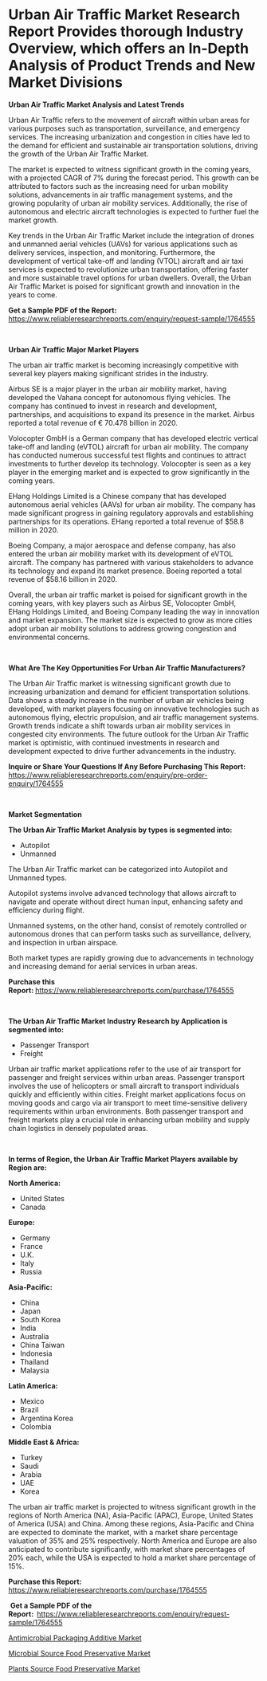 <p><h1>Urban Air Traffic Market Research Report Provides thorough Industry Overview, which offers an In-Depth Analysis of Product Trends and New Market Divisions</h1></p><p><strong>Urban Air Traffic Market Analysis and Latest Trends</strong></p>
<p><p>Urban Air Traffic refers to the movement of aircraft within urban areas for various purposes such as transportation, surveillance, and emergency services. The increasing urbanization and congestion in cities have led to the demand for efficient and sustainable air transportation solutions, driving the growth of the Urban Air Traffic Market.</p><p>The market is expected to witness significant growth in the coming years, with a projected CAGR of 7% during the forecast period. This growth can be attributed to factors such as the increasing need for urban mobility solutions, advancements in air traffic management systems, and the growing popularity of urban air mobility services. Additionally, the rise of autonomous and electric aircraft technologies is expected to further fuel the market growth.</p><p>Key trends in the Urban Air Traffic Market include the integration of drones and unmanned aerial vehicles (UAVs) for various applications such as delivery services, inspection, and monitoring. Furthermore, the development of vertical take-off and landing (VTOL) aircraft and air taxi services is expected to revolutionize urban transportation, offering faster and more sustainable travel options for urban dwellers. Overall, the Urban Air Traffic Market is poised for significant growth and innovation in the years to come.</p></p>
<p><strong>Get a Sample PDF of the Report:&nbsp;</strong> <a href="https://www.reliableresearchreports.com/enquiry/request-sample/1764555">https://www.reliableresearchreports.com/enquiry/request-sample/1764555</a></p>
<p>&nbsp;</p>
<p><strong>Urban Air Traffic Major Market Players</strong></p>
<p><p>The urban air traffic market is becoming increasingly competitive with several key players making significant strides in the industry. </p><p>Airbus SE is a major player in the urban air mobility market, having developed the Vahana concept for autonomous flying vehicles. The company has continued to invest in research and development, partnerships, and acquisitions to expand its presence in the market. Airbus reported a total revenue of € 70.478 billion in 2020.</p><p>Volocopter GmbH is a German company that has developed electric vertical take-off and landing (eVTOL) aircraft for urban air mobility. The company has conducted numerous successful test flights and continues to attract investments to further develop its technology. Volocopter is seen as a key player in the emerging market and is expected to grow significantly in the coming years.</p><p>EHang Holdings Limited is a Chinese company that has developed autonomous aerial vehicles (AAVs) for urban air mobility. The company has made significant progress in gaining regulatory approvals and establishing partnerships for its operations. EHang reported a total revenue of $58.8 million in 2020.</p><p>Boeing Company, a major aerospace and defense company, has also entered the urban air mobility market with its development of eVTOL aircraft. The company has partnered with various stakeholders to advance its technology and expand its market presence. Boeing reported a total revenue of $58.16 billion in 2020.</p><p>Overall, the urban air traffic market is poised for significant growth in the coming years, with key players such as Airbus SE, Volocopter GmbH, EHang Holdings Limited, and Boeing Company leading the way in innovation and market expansion. The market size is expected to grow as more cities adopt urban air mobility solutions to address growing congestion and environmental concerns.</p></p>
<p>&nbsp;</p>
<p><strong>What Are The Key Opportunities For Urban Air Traffic Manufacturers?</strong></p>
<p><p>The Urban Air Traffic market is witnessing significant growth due to increasing urbanization and demand for efficient transportation solutions. Data shows a steady increase in the number of urban air vehicles being developed, with market players focusing on innovative technologies such as autonomous flying, electric propulsion, and air traffic management systems. Growth trends indicate a shift towards urban air mobility services in congested city environments. The future outlook for the Urban Air Traffic market is optimistic, with continued investments in research and development expected to drive further advancements in the industry.</p></p>
<p><strong>Inquire or Share Your Questions If Any Before Purchasing This Report:</strong> <a href="https://www.reliableresearchreports.com/enquiry/pre-order-enquiry/1764555">https://www.reliableresearchreports.com/enquiry/pre-order-enquiry/1764555</a></p>
<p>&nbsp;</p>
<p><strong>Market Segmentation</strong></p>
<p><strong>The Urban Air Traffic Market Analysis by types is segmented into:</strong></p>
<p><ul><li>Autopilot</li><li>Unmanned</li></ul></p>
<p><p>The Urban Air Traffic market can be categorized into Autopilot and Unmanned types. </p><p>Autopilot systems involve advanced technology that allows aircraft to navigate and operate without direct human input, enhancing safety and efficiency during flight. </p><p>Unmanned systems, on the other hand, consist of remotely controlled or autonomous drones that can perform tasks such as surveillance, delivery, and inspection in urban airspace. </p><p>Both market types are rapidly growing due to advancements in technology and increasing demand for aerial services in urban areas.</p></p>
<p><strong>Purchase this Report:&nbsp;</strong><a href="https://www.reliableresearchreports.com/purchase/1764555">https://www.reliableresearchreports.com/purchase/1764555</a></p>
<p>&nbsp;</p>
<p><strong>The Urban Air Traffic Market Industry Research by Application is segmented into:</strong></p>
<p><ul><li>Passenger Transport</li><li>Freight</li></ul></p>
<p><p>Urban air traffic market applications refer to the use of air transport for passenger and freight services within urban areas. Passenger transport involves the use of helicopters or small aircraft to transport individuals quickly and efficiently within cities. Freight market applications focus on moving goods and cargo via air transport to meet time-sensitive delivery requirements within urban environments. Both passenger transport and freight markets play a crucial role in enhancing urban mobility and supply chain logistics in densely populated areas.</p></p>
<p>&nbsp;</p>
<p><strong>In terms of Region, the Urban Air Traffic Market Players available by Region are:</strong></p>
<p>
    <p> <strong> North America: </strong>
        <ul>
            <li>United States</li>
            <li>Canada</li>
        </ul>
        </p> 
    <p> <strong> Europe: </strong>
        <ul>
            <li>Germany</li>
            <li>France</li>
            <li>U.K.</li>
            <li>Italy</li>
            <li>Russia</li>
        </ul>
        </p> 
    <p> <strong> Asia-Pacific: </strong>
        <ul>
            <li>China</li>
            <li>Japan</li>
            <li>South Korea</li>
            <li>India</li>
            <li>Australia</li>
            <li>China Taiwan</li>
            <li>Indonesia</li>
            <li>Thailand</li>
            <li>Malaysia</li>
        </ul>
        </p> 
    <p> <strong> Latin America: </strong>
        <ul>
            <li>Mexico</li>
            <li>Brazil</li>
            <li>Argentina Korea</li>
            <li>Colombia</li>
        </ul>
        </p> 
    <p> <strong> Middle East & Africa: </strong>
        <ul>
            <li>Turkey</li>
            <li>Saudi</li>
            <li>Arabia</li>
            <li>UAE</li>
            <li>Korea</li>
        </ul>
    </p>
    </p>
<p><p>The urban air traffic market is projected to witness significant growth in the regions of North America (NA), Asia-Pacific (APAC), Europe, United States of America (USA) and China. Among these regions, Asia-Pacific and China are expected to dominate the market, with a market share percentage valuation of 35% and 25% respectively. North America and Europe are also anticipated to contribute significantly, with market share percentages of 20% each, while the USA is expected to hold a market share percentage of 15%.</p></p>
<p><strong>Purchase this Report: </strong><a href="https://www.reliableresearchreports.com/purchase/1764555">https://www.reliableresearchreports.com/purchase/1764555</a></p>
<p>&nbsp;<strong>Get a Sample PDF of the Report:&nbsp;&nbsp;</strong><a href="https://www.reliableresearchreports.com/enquiry/request-sample/1764555">https://www.reliableresearchreports.com/enquiry/request-sample/1764555</a></p>
<p><strong></strong></p>
<p><p><a href="https://view.publitas.com/reportprime-1/decoding-the-antimicrobial-packaging-additive-market-a-deep-dive-into-the-latest-market-trends-market-segmentation-and-competitive-analysis/">Antimicrobial Packaging Additive Market</a></p><p><a href="https://view.publitas.com/reportprime-1/global-microbial-source-food-preservative-market-by-types-applications-and-major-players-with-regional-growth-rate-analysis-and-development-situation-from-2023-to-2030/">Microbial Source Food Preservative Market</a></p><p><a href="https://view.publitas.com/reportprime-1/global-plants-source-food-preservative-market-size-and-market-trends-insights-and-projections-from-2023-to-2030/">Plants Source Food Preservative Market</a></p></p>